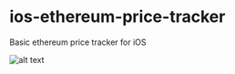 # ios-ethereum-price-tracker

Basic ethereum price tracker for iOS

![alt text][logo]

[logo]: https://i.imgur.com/ZoBNjx7.png "Ethereum Price Tracker with Refresh"
